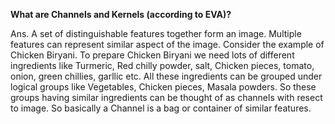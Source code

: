 <b>What are Channels and Kernels (according to EVA)?</b>

Ans. A set of distinguishable features together form an image. Multiple features can represent similar aspect of the image. Consider the example of Chicken Biryani. To prepare Chicken Biryani we need lots of different ingredients like Turmeric, Red chilly powder, salt, Chicken pieces, tomato, onion, green chillies, garllic etc. All these ingredients can be grouped under logical groups like Vegetables, Chicken pieces, Masala powders. So these groups having similar ingredients can be thought of as channels with resect to image. So basically a Channel is a bag or container of similar features.
